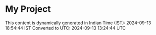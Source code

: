 # My Project

This content is dynamically generated in Indian Time (IST): 2024-09-13 18:54:44 IST
Converted to UTC: 2024-09-13 13:24:44 UTC

